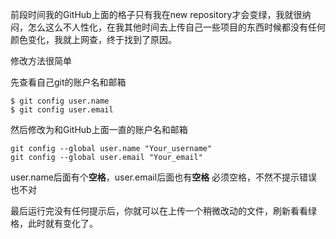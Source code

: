 前段时间我的GitHub上面的格子只有我在new repository才会变绿，我就很纳闷，怎么这么不人性化，在我其他时间去上传自己一些项目的东西时候都没有任何颜色变化，我就上网查，终于找到了原因。

 修改方法很简单

 先查看自己git的账户名和邮箱

```
$ git config user.name
$ git config user.email
```
然后修改为和GitHub上面一直的账户名和邮箱

```
git config --global user.name "Your_username"
git config --global user.email "Your_email"
```
user.name后面有个**空格**，user.email后面也有**空格** 必须空格，不然不提示错误也不对

最后运行完没有任何提示后，你就可以在上传一个稍微改动的文件，刷新看看绿格，此时就有变化了。